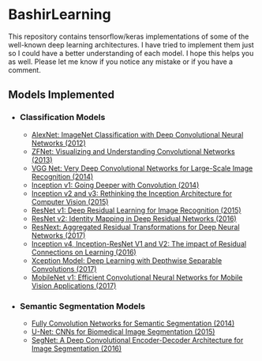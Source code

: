 # BashirLearning
This repository contains tensorflow/keras implementations of some of the well-known deep learning architectures. I 
have tried to implement them just so I could have a better understanding of each model. I hope this helps you as well. Please let me know if you notice any mistake or if you have a comment.

## Models Implemented
- ### Classification Models
    - [AlexNet: ImageNet Classification with Deep Convolutional Neural Networks (2012)](https://papers.nips.cc/paper/4824-imagenet-classification-with-deep-convolutional-neural-networks.pdf)
    - [ZFNet: Visualizing and Understanding Convolutional Networks (2013)](https://arxiv.org/abs/1311.2901)
    - [VGG Net: Very Deep Convolutional Networks for Large-Scale Image Recognition (2014)](https://arxiv.org/pdf/1409.1556.pdf)
    - [Inception v1: Going Deeper with Convolution (2014)](https://arxiv.org/abs/1409.4842)
    - [Inception v2 and v3: Rethinking the Inception Architecture for Computer Vision (2015)](https://arxiv.org/pdf/1512.00567v3.pdf)
    - [ResNet v1: Deep Residual Learning for Image Recognition (2015)](https://arxiv.org/pdf/1512.03385v1.pdf)
    - [ResNet v2: Identity Mapping in Deep Residual Networks (2016)](https://arxiv.org/pdf/1603.05027.pdf)
    - [ResNext: Aggregated Residual Transformations for Deep Neural Networks (2017)](https://arxiv.org/pdf/1611.05431.pdf)
    - [Inception v4, Inception-ResNet V1 and V2: The impact of Residual 
    Connections on Learning (2016)](https://arxiv.org/pdf/1602.07261.pdf)
    - [Xception Model: Deep Learning with Depthwise Separable Convolutions (2017)](https://arxiv.org/pdf/1610.02357.pdf)
    - [MobileNet v1: Efficient Convolutional Neural Networks for Mobile Vision
    Applications (2017)](https://arxiv.org/pdf/1704.04861.pdf)
- ### Semantic Segmentation Models
    - [Fully Convolution Networks for Semantic Segmentation (2014)](https://people.eecs.berkeley.edu/~jonlong/long_shelhamer_fcn.pdf)
    - [U-Net: CNNs for Biomedical Image Segmentation (2015) ](https://arxiv.org/pdf/1505.04597.pdf)
    - [SegNet: A Deep Convolutional Encoder-Decoder Architecture for Image 
    Segmentation (2016)](https://arxiv.org/pdf/1511.00561.pdf)